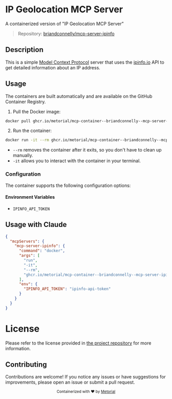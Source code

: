 
# IP Geolocation MCP Server

A containerized version of "IP Geolocation MCP Server"

> Repository: [briandconnelly/mcp-server-ipinfo](https://github.com/briandconnelly/mcp-server-ipinfo)

## Description

This is a simple [Model Context Protocol](https://modelcontextprotocol.io) server that uses the [ipinfo.io](https://ipinfo.io) API to get detailed information about an IP address.


## Usage

The containers are built automatically and are available on the GitHub Container Registry.

1. Pull the Docker image:

```bash
docker pull ghcr.io/metorial/mcp-container--briandconnelly--mcp-server-ipinfo--mcp-server-ipinfo
```

2. Run the container:

```bash
docker run -it --rm ghcr.io/metorial/mcp-container--briandconnelly--mcp-server-ipinfo--mcp-server-ipinfo 
```

- `--rm` removes the container after it exits, so you don't have to clean up manually.
- `-it` allows you to interact with the container in your terminal.


### Configuration

The container supports the following configuration options:




#### Environment Variables

- `IPINFO_API_TOKEN`




## Usage with Claude

```json
{
  "mcpServers": {
    "mcp-server-ipinfo": {
      "command": "docker",
      "args": [
        "run",
        "-it",
        "--rm",
        "ghcr.io/metorial/mcp-container--briandconnelly--mcp-server-ipinfo--mcp-server-ipinfo"
      ],
      "env": {
        "IPINFO_API_TOKEN": "ipinfo-api-token"
      }
    }
  }
}
```

# License

Please refer to the license provided in [the project repository](https://github.com/briandconnelly/mcp-server-ipinfo) for more information.

## Contributing

Contributions are welcome! If you notice any issues or have suggestions for improvements, please open an issue or submit a pull request.

<div align="center">
  <sub>Containerized with ❤️ by <a href="https://metorial.com">Metorial</a></sub>
</div>
  
